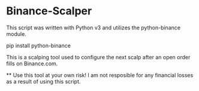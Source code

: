 # Binance-Scalper
This script was written with Python v3 and utilizes the python-binance module.

pip install python-binance

This is a scalping tool used to configure the next scalp after an open order fills on Binance.com.

** Use this tool at your own risk! I am not resposible for any financial losses as a result of using this script.
